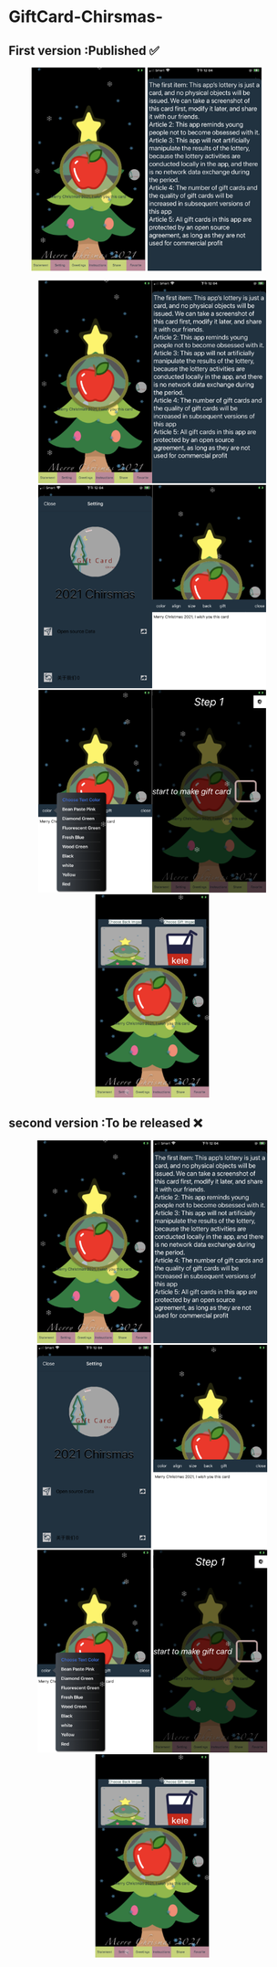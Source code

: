 # GiftCard-Chirsmas-
##  First version :Published ✅


<figure class="half">
     <img src="https://github.com/KOKOSeries/GiftCard-Chirsmas-/blob/main/Fisrt%20Vesion%20%20Browse/Screen%20Shot%202020-12-22%20at%2012.03.05%20PM.png" width="200"/>
     <img src="https://github.com/KOKOSeries/GiftCard-Chirsmas-/blob/main/Fisrt%20Vesion%20%20Browse/Screen%20Shot%202020-12-22%20at%2012.03.34%20PM.png" width="200"/>
</figure>

<center class="half">
  <img src="https://github.com/KOKOSeries/GiftCard-Chirsmas-/blob/main/Fisrt%20Vesion%20%20Browse/Screen%20Shot%202020-12-22%20at%2012.03.05%20PM.png" width="200"/><img src="https://github.com/KOKOSeries/GiftCard-Chirsmas-/blob/main/Fisrt%20Vesion%20%20Browse/Screen%20Shot%202020-12-22%20at%2012.03.34%20PM.png" width="200"/><img src="https://github.com/KOKOSeries/GiftCard-Chirsmas-/blob/main/Fisrt%20Vesion%20%20Browse/Screen%20Shot%202020-12-22%20at%2012.03.43%20PM.png" width="200"/><img src="https://github.com/KOKOSeries/GiftCard-Chirsmas-/blob/main/Fisrt%20Vesion%20%20Browse/Screen%20Shot%202020-12-22%20at%2012.03.51%20PM.png" width="200"/><img src="https://github.com/KOKOSeries/GiftCard-Chirsmas-/blob/main/Fisrt%20Vesion%20%20Browse/Screen%20Shot%202020-12-22%20at%2012.04.00%20PM.png" width="200"/><img src="https://github.com/KOKOSeries/GiftCard-Chirsmas-/blob/main/Fisrt%20Vesion%20%20Browse/Screen%20Shot%202020-12-22%20at%2012.04.17%20PM.png" width="200"/><img src="https://github.com/KOKOSeries/GiftCard-Chirsmas-/blob/main/Fisrt%20Vesion%20%20Browse/Screen%20Shot%202020-12-22%20at%2012.04.29%20PM.png" width="200"/>
</center>

## second version :To be released ❌

<center class="half">
  <img src="https://github.com/KOKOSeries/GiftCard-Chirsmas-/blob/main/Fisrt%20Vesion%20%20Browse/Screen%20Shot%202020-12-22%20at%2012.03.05%20PM.png" width="200"/>
  <img src="https://github.com/KOKOSeries/GiftCard-Chirsmas-/blob/main/Fisrt%20Vesion%20%20Browse/Screen%20Shot%202020-12-22%20at%2012.03.34%20PM.png" width="200"/>
 <img src="https://github.com/KOKOSeries/GiftCard-Chirsmas-/blob/main/Fisrt%20Vesion%20%20Browse/Screen%20Shot%202020-12-22%20at%2012.03.43%20PM.png" width="200"/>
 <img src="https://github.com/KOKOSeries/GiftCard-Chirsmas-/blob/main/Fisrt%20Vesion%20%20Browse/Screen%20Shot%202020-12-22%20at%2012.03.51%20PM.png" width="200"/>
 <img src="https://github.com/KOKOSeries/GiftCard-Chirsmas-/blob/main/Fisrt%20Vesion%20%20Browse/Screen%20Shot%202020-12-22%20at%2012.04.00%20PM.png" width="200"/>
 <img src="https://github.com/KOKOSeries/GiftCard-Chirsmas-/blob/main/Fisrt%20Vesion%20%20Browse/Screen%20Shot%202020-12-22%20at%2012.04.17%20PM.png" width="200"/>
 <img src="https://github.com/KOKOSeries/GiftCard-Chirsmas-/blob/main/Fisrt%20Vesion%20%20Browse/Screen%20Shot%202020-12-22%20at%2012.04.29%20PM.png" width="200"/>
</center>

